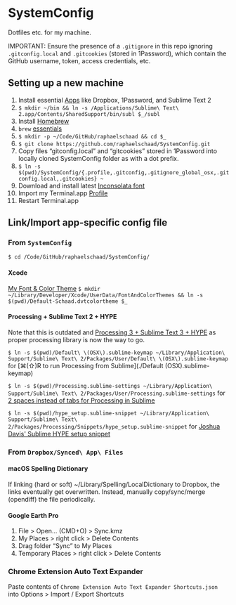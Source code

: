 # SystemConfig

Dotfiles etc. for my machine.

IMPORTANT: Ensure the presence of a `.gitignore` in this repo ignoring `.gitconfig.local` and `.gitcookies` (stored in 1Password), which contain the GitHub username, token, access credentials, etc.

## Setting up a new machine
1. Install essential [Apps](./apps.md) like Dropbox, 1Password, and Sublime Text 2
2. `$ mkdir ~/bin && ln -s /Applications/Sublime\ Text\ 2.app/Contents/SharedSupport/bin/subl $_/subl`
3. Install [Homebrew](http://brew.sh)
4. `brew` [essentials](./brew.md)
5. `$ mkdir -p ~/Code/GitHub/raphaelschaad && cd $_`
6. `$ git clone https://github.com/raphaelschaad/SystemConfig.git`
7. Copy files “gitconfig.local” and “gitcookies” stored in 1Password into locally cloned SystemConfig folder as with a dot prefix.
8. `$ ln -s $(pwd)/SystemConfig/{.profile,.gitconfig,.gitignore_global_osx,.gitconfig.local,.gitcookies} ~`
9. Download and install latest [Inconsolata font](http://www.levien.com/type/myfonts/inconsolata.html)
10. Import my Terminal.app [Profile](./Novel-Schaad.terminal)
11. Restart Terminal.app

## Link/Import app-specific config file
### From `SystemConfig`
`$ cd /Code/GitHub/raphaelschaad/SystemConfig/`

#### Xcode
[My Font & Color Theme](./Default-Schaad.dvtcolortheme)
`$ mkdir ~/Library/Developer/Xcode/UserData/FontAndColorThemes && ln -s $(pwd)/Default-Schaad.dvtcolortheme $_`

#### Processing + Sublime Text 2 + HYPE
Note that this is outdated and [Processing 3 + Sublime Text 3 + HYPE](https://vimeo.com/174246472) as proper processing library is now the way to go.

`$ ln -s $(pwd)/Default\ \(OSX\).sublime-keymap ~/Library/Application\ Support/Sublime\ Text\ 2/Packages/User/Default\ \(OSX\).sublime-keymap` for [⌘(⇧)R to run Processing from Sublime](./Default (OSX).sublime-keymap)

`$ ln -s $(pwd)/Processing.sublime-settings ~/Library/Application\ Support/Sublime\ Text\ 2/Packages/User/Processing.sublime-settings` for [2 spaces instead of tabs for Processing in Sublime](./Processing.sublime-settings)

`$ ln -s $(pwd)/hype_setup.sublime-snippet ~/Library/Application\ Support/Sublime\ Text\ 2/Packages/Processing/Snippets/hype_setup.sublime-snippet` for [Joshua Davis' Sublime HYPE setup snippet](./hype_setup.sublime-snippet)

### From `Dropbox/Synced\ App\ Files`
#### macOS Spelling Dictionary
If linking (hard or soft) ~/Library/Spelling/LocalDictionary to Dropbox, the links eventually get overwritten. Instead, manually copy/sync/merge (opendiff) the file periodically.

#### Google Earth Pro
1. File > Open… (CMD+O) > Sync.kmz
2. My Places > right click > Delete Contents
3. Drag folder “Sync” to My Places
4. Temporary Places > right click > Delete Contents

### Chrome Extension Auto Text Expander
Paste contents of `Chrome Extension Auto Text Expander Shortcuts.json` into Options > Import / Export Shortcuts
